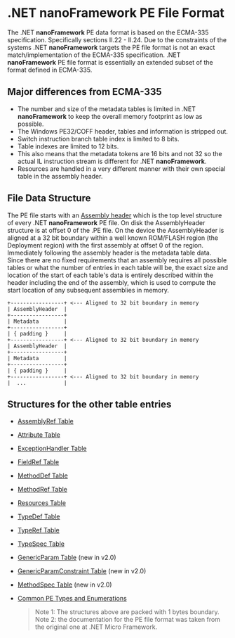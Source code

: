 # .NET **nanoFramework** PE File Format

The .NET **nanoFramework** PE data format is based on the ECMA-335 specification. Specifically sections II.22 - II.24.
Due to the constraints of the systems .NET **nanoFramework** targets the PE file format is not an exact match/implementation of the ECMA-335 specification. .NET **nanoFramework** PE file format is essentially an extended subset of the format defined in ECMA-335.

## Major differences from ECMA-335

- The number and size of the metadata tables is limited in .NET **nanoFramework** to keep the overall memory footprint as low as possible.
- The Windows PE32/COFF header, tables and information is stripped out.
- Switch instruction branch table index is limited to 8 bits.
- Table indexes are limited to 12 bits.
- This also means that the metadata tokens are 16 bits and not 32 so the actual IL instruction stream is different for .NET **nanoFramework**.
- Resources are handled in a very different manner with their own special table in the assembly header.

## File Data Structure

The PE file starts with an [Assembly header](AssemblyHeader.md) which is the top level structure of every .NET **nanoFramework** PE file. On disk the AssemblyHeader structure is at offset 0 of the .PE file. On the device the AssemblyHeader is aligned at a 32 bit boundary within a well known ROM/FLASH region (the Deployment region) with the first assembly at offset 0 of the region. Immediately following the assembly header is the metadata table data. Since there are no fixed requirements that an assembly requires all possible tables or what the number of entries in each table will be, the exact size and location of the start of each table's data is entirely described within the header including the end of the assembly, which is used to compute the start location of any subsequent assemblies in memory.


```
+-----------------+ <--- Aligned to 32 bit boundary in memory
| AssemblyHeader  |   
+-----------------+
| Metadata        |
+-----------------+
| { padding }     |
+-----------------+ <--- Aligned to 32 bit boundary in memory
| AssemblyHeader  |   
+-----------------+
| Metadata        |
+-----------------+ 
| { padding }     |
+-----------------+ <--- Aligned to 32 bit boundary in memory
|  ...            |
```

## Structures for the other table entries

- [AssemblyRef Table](AssemblyRefTableEntry.md)
- [Attribute Table ](AttributeTableEntry.md)
- [ExceptionHandler Table](ExceptionHandlerTableEntry.md)
- [FieldRef Table](FieldRefTableEntry.md)
- [MethodDef Table](MethodDefTableEntry.md)
- [MethodRef Table](MethodRefTableEntry.md)
- [Resources Table](ResourcesTableEntry.md)
- [TypeDef Table](TypeDefTableEntry.md)
- [TypeRef Table](TypeRefTableEntry.md)
- [TypeSpec Table](TypeSpecTableEntry.md)
- [GenericParam Table](GenericParamTableEntry.md) (new in v2.0)
- [GenericParamConstraint Table](GenericParamConstraintTableEntry.md) (new in v2.0)
- [MethodSpec Table](MethodSpecTableEntry.md) (new in v2.0)
- [Common PE Types and Enumerations](Common-PE-Types-and-Enumerations.md)

    > Note 1: The structures above are packed with 1 bytes boundary.
    > Note 2: the documentation for the PE file format was taken from the original one at .NET Micro Framework.
